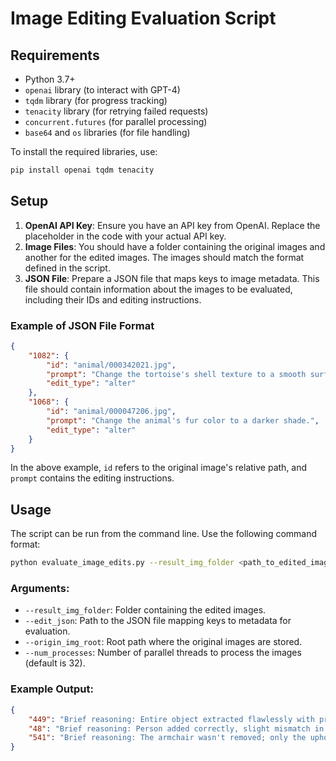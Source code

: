 
# Image Editing Evaluation Script

## Requirements

- Python 3.7+
- `openai` library (to interact with GPT-4)
- `tqdm` library (for progress tracking)
- `tenacity` library (for retrying failed requests)
- `concurrent.futures` (for parallel processing)
- `base64` and `os` libraries (for file handling)

To install the required libraries, use:

```bash
pip install openai tqdm tenacity
```

## Setup

1. **OpenAI API Key**: Ensure you have an API key from OpenAI. Replace the placeholder in the code with your actual API key.
2. **Image Files**: You should have a folder containing the original images and another for the edited images. The images should match the format defined in the script.
3. **JSON File**: Prepare a JSON file that maps keys to image metadata. This file should contain information about the images to be evaluated, including their IDs and editing instructions.

### Example of JSON File Format

```json
{
    "1082": {
        "id": "animal/000342021.jpg",
        "prompt": "Change the tortoise's shell texture to a smooth surface.",
        "edit_type": "alter"
    },
    "1068": {
        "id": "animal/000047206.jpg",
        "prompt": "Change the animal's fur color to a darker shade.",
        "edit_type": "alter"
    }
}
```

In the above example, `id` refers to the original image's relative path, and `prompt` contains the editing instructions.

## Usage

The script can be run from the command line. Use the following command format:

```bash
python evaluate_image_edits.py --result_img_folder <path_to_edited_images> --edit_json <path_to_json_file> --origin_img_root <path_to_original_images> --num_processes <number_of_parallel_threads>
```

### Arguments:

- `--result_img_folder`: Folder containing the edited images.
- `--edit_json`: Path to the JSON file mapping keys to metadata for evaluation.
- `--origin_img_root`: Root path where the original images are stored.
- `--num_processes`: Number of parallel threads to process the images (default is 32).


### Example Output:

```json
{
    "449": "Brief reasoning: Entire object extracted flawlessly with precise edges and excellent visual quality.\nObject Identity: 5\nMask Precision: 5\nVisual Quality: 5",
    "48": "Brief reasoning: Person added correctly, slight mismatch in lighting, perspective; minor edge issues visible upon zooming.\nPrompt Compliance: 4  \nVisual Naturalness: 4  \nPhysical & Detail Coherence: 4  ",
    "541": "Brief reasoning: The armchair wasn't removed; only the upholstery pattern was altered.  \nPrompt Compliance: 1  \nVisual Naturalness: 1  \nPhysical & Detail Integrity: 1",
}
```